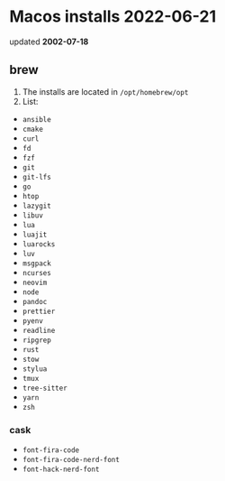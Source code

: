 # Macos installs 2022-06-21

updated **2002-07-18**

## brew

1. The installs are located in `/opt/homebrew/opt`
2. List:

- `ansible`
- `cmake`
- `curl`
- `fd`
- `fzf`
- `git`
- `git-lfs`
- `go`
- `htop`
- `lazygit`
- `libuv`
- `lua`
- `luajit`
- `luarocks`
- `luv`
- `msgpack`
- `ncurses`
- `neovim`
- `node`
- `pandoc`
- `prettier`
- `pyenv`
- `readline`
- `ripgrep`
- `rust`
- `stow`
- `stylua`
- `tmux`
- `tree-sitter`
- `yarn`
- `zsh`

### cask

- `font-fira-code`
- `font-fira-code-nerd-font`
- `font-hack-nerd-font`

